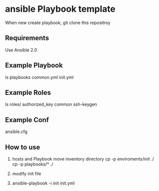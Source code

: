 ansible Playbook template
=========

When new create playbook, git clone this repositroy

Requirements
------------

Use Ansible 2.0

Example Playbook
----------------

ls playbooks 
common.yml  init.yml


Example Roles
----------------

ls roles/
authorized_key  common  ssh-keygen


Example Conf
----------------

ansible.cfg

How to use
----------------

1. hosts and Playbook move inventory directory
cp -p enviroments/init ./
cp -p playbooks/* ./

2. modify init file

3. ansible-playbook -i init init.yml
